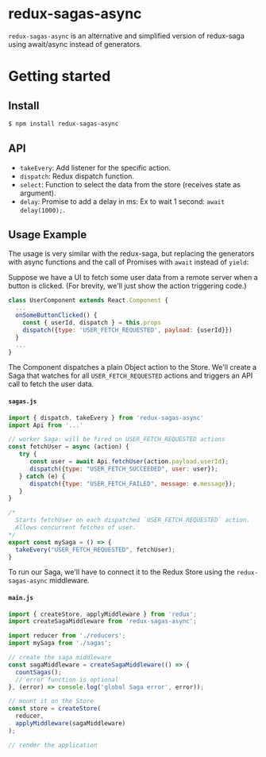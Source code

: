 # redux-sagas-async
`redux-sagas-async` is an alternative and simplified version of redux-saga using await/async instead of generators.

# Getting started

## Install

```sh
$ npm install redux-sagas-async
```
## API

* `takeEvery`: Add listener for the specific action.
* `dispatch`: Redux dispatch function.
* `select`: Function to select the data from the store (receives state as argument).
* `delay`: Promise to add a delay in ms: Ex to wait 1 second: ```await delay(1000);```.


## Usage Example

The usage is very similar with the redux-saga, but replacing the generators with async functions and the call of Promises with `await` instead of `yield`:

Suppose we have a UI to fetch some user data from a remote server when a button is clicked. (For brevity, we'll just show the action triggering code.)

```javascript
class UserComponent extends React.Component {
  ...
  onSomeButtonClicked() {
    const { userId, dispatch } = this.props
    dispatch({type: 'USER_FETCH_REQUESTED', payload: {userId}})
  }
  ...
}
```

The Component dispatches a plain Object action to the Store. We'll create a Saga that watches for all `USER_FETCH_REQUESTED` actions and triggers an API call to fetch the user data.

#### `sagas.js`

```javascript
import { dispatch, takeEvery } from 'redux-sagas-async'
import Api from '...'

// worker Saga: will be fired on USER_FETCH_REQUESTED actions
const fetchUser = async (action) {
   try {
      const user = await Api.fetchUser(action.payload.userId);
      dispatch({type: "USER_FETCH_SUCCEEDED", user: user});
   } catch (e) {
      dispatch({type: "USER_FETCH_FAILED", message: e.message});
   }
}

/*
  Starts fetchUser on each dispatched `USER_FETCH_REQUESTED` action.
  Allows concurrent fetches of user.
*/
export const mySaga = () => {
  takeEvery("USER_FETCH_REQUESTED", fetchUser);
}
```

To run our Saga, we'll have to connect it to the Redux Store using the `redux-sagas-async` middleware.

#### `main.js`

```javascript
import { createStore, applyMiddleware } from 'redux';
import createSagaMiddleware from 'redux-sagas-async';

import reducer from './reducers';
import mySaga from './sagas';

// create the saga middleware
const sagaMiddleware = createSagaMiddleware(() => {
  countSagas();
  // error function is optional
}, (error) => console.log('global Saga error', error));

// mount it on the Store
const store = createStore(
  reducer,
  applyMiddleware(sagaMiddleware)
);

// render the application
```
